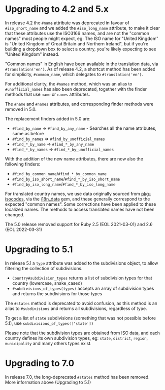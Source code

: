 # Upgrading to 4.2 and 5.x

In release 4.2 the `#name` attribute was deprecated in favour of `#iso_short_name` and we added the `#iso_long_name` attribute, to make it clear that these attributes use the ISO3166 names, and are not the "common names" most people might expect, eg: The ISO name for "United Kingdom" is "United Kingdom of Great Britain and Northern Ireland", but if you're building a dropdown box to select a country, you're likely expecting to see "United Kingdom" instead.

"Common names" in English have been available in the translation data, via `#translation('en')`. As of release 4.2, a shortcut method has been added for simplicity, `#common_name`, which delegates to `#translation('en')`.

For additional clarity, the `#names` method, which was an alias to `#unofficial_names` has also been deprecated, together with the finder methods that use `name` or `names` attributes.

The `#name` and `#names` attributes, and corresponding finder methods were removed in 5.0.

The replacement finders added in 5.0 are:

- `#find_by_name` => `#find_by_any_name` - Searches all the name attributes, same as before
- `#find_by_names` => `#find_by_unofficial_names`
- `#find_*_by_name` => `#find_*_by_any_name`
- `#find_*_by_names` => `#find_*_by_unofficial_names`

With the addition of the new name attributes, there are now also the following finders:

- `#find_by_common_name`/`#find_*_by_common_name`
- `#find_by_iso_short_name`/`#find_*_by_iso_short_name`
- `#find_by_iso_long_name`/`#find_*_by_iso_long_name`

For translated country names, we use data originally sourced from [pkg-isocodes](https://salsa.debian.org/iso-codes-team/iso-codes), via the [i18n_data](https://github.com/grosser/i18n_data) gem, and these generally correspond to the expected "common names". Some corrections have been applied to these localized names. The methods to access translated names have not been changed.

The 5.0 release removed support for Ruby 2.5 (EOL 2021-03-01) and 2.6 (EOL 2022-03-31)

# Upgrading to 5.1

In release 5.1 a `type` attribute was added to the subdivisions object, to allow filtering the collection of subdivisions.

- `Country#subdivision_types` returns a list of subdivision types for that country (lowercase, snake_cased)
- `#subdivisions_of_types(types)` accepts an array of subdivision types and returns the subdivisions for those types

The `#states` method is deprecated to avoid confusion, as this method is an alias to `#subdivisions` and returns all subdivisions, regardless of type.

To get a list of `state` subdivisions (something that was not possible before 5.1), use `subdivisions_of_types(['state'])`

Please note that the subdivision types are obtained from ISO data, and each country defines its own subdivision types, eg: `state`, `district`, `region`, `municipality` and many others types exist.

# Upgrading to 7.0

In release 7.0, the long-deprecated `#states` method has been removed. More information above (Upgrading to 5.1)